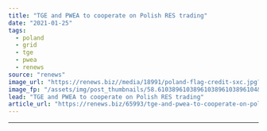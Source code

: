 ```yaml
---
title: "TGE and PWEA to cooperate on Polish RES trading"
date: "2021-01-25"
tags: 
  - poland
  - grid
  - tge
  - pwea
  - renews
source: "renews"
image_url: "https://renews.biz//media/18991/poland-flag-credit-sxc.jpg?mode=crop&width=770&heightratio=0.6103896103896103896103896104&slimmage=true"
image_fp: "/assets/img/post_thumbnails/58.6103896103896103896103896104&slimmage=true"
lead: "TGE and PWEA to cooperate on Polish RES trading"
article_url: "https://renews.biz/65993/tge-and-pwea-to-cooperate-on-polish-res-trading/"
---
```


---
